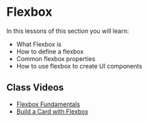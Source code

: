 # Flexbox

In this lessons of this section you will learn:

- What Flexbox is
- How to define a flexbox
- Common flexbox properties
- How to use flexbox to create UI components

## Class Videos

- [Flexbox Fundamentals](https://www.loom.com/share/61c6d7b908e94c8dbb3034d272c65244?sid=03facd8d-e9f7-4cf3-a24f-dabda89f6f38)
- [Build a Card with Flexbox](https://www.loom.com/share/4183309cab4c4c159f515688d572386c?sid=f809587d-7d90-46dc-a463-94cc39120442)
